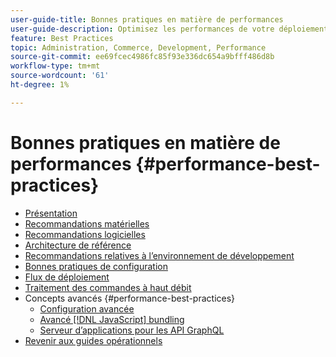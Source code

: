 ```yaml
---
user-guide-title: Bonnes pratiques en matière de performances
user-guide-description: Optimisez les performances de votre déploiement en production Adobe Commerce ou Magento Open Source à l’aide de nos recommandations.
feature: Best Practices
topic: Administration, Commerce, Development, Performance
source-git-commit: ee69fcec4986fc85f93e336dc654a9bfff486d8b
workflow-type: tm+mt
source-wordcount: '61'
ht-degree: 1%

---
```



# Bonnes pratiques en matière de performances {#performance-best-practices}

- [Présentation](overview.md)
- [Recommandations matérielles](hardware.md)
- [Recommandations logicielles](software.md)
- [Architecture de référence](reference-architecture.md)
- [Recommandations relatives à l’environnement de développement](development-environment.md)
- [Bonnes pratiques de configuration](configuration.md)
- [Flux de déploiement](deployment-flow.md)
- [Traitement des commandes à haut débit](high-throughput-order-processing.md)
- Concepts avancés {#performance-best-practices}
   - [Configuration avancée](advanced-setup.md)
   - [Avancé [!DNL JavaScript] bundling](advanced-js-bundling.md)
   - [Serveur d’applications pour les API GraphQL](application-server.md)
- [Revenir aux guides opérationnels](https://experienceleague.adobe.com/docs/commerce-operations/operational-guides/home.html)
